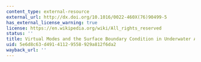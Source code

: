 ```yaml
---
content_type: external-resource
external_url: http://dx.doi.org/10.1016/0022-460X(76)90499-5
has_external_license_warning: true
license: https://en.wikipedia.org/wiki/All_rights_reserved
status: ''
title: Virtual Modes and the Surface Boundary Condition in Underwater Acoustics
uid: 5e6d8c63-d491-4112-9558-929a812f6da2
wayback_url: ''
---
```

